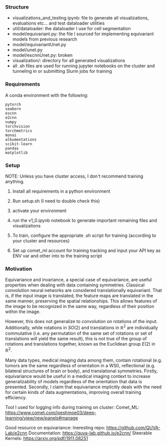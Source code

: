 ### **Structure**

- visualizations_and_testing.ipynb: file to generate all visualizations, evaluations etc... and test dataloader utilities
- util/dataloader: the dataloader I use for cell segmentation
- model/equivariant.py: the file I sourced for implementing equivariant models from previous research
- model/equivariantUnet.py
- model/unet.py
- model/escnnUnet.py: broken
- visualization/: directory for all generated visualizations
- all .sh files are used for running jupyter notebooks on the cluster and tunneling in or submitting Slurm jobs for training


### **Requirements**

A conda environment with the following:
```
pytorch
seaborn
escnn
e2cnn
numpy
torchvision
torchmetrics
monai
albumentations
scikit-learn
pandas
matplotlib
```

### **Setup**

NOTE: Unless you have cluster access, I don't recommend training anything. 

1. Install all requirements in a python environment
2. Run setup.sh (I need to double check this)
3. activate your environment
4. run the v1_0.ipynb notebook to generate important remaining files and visualizations

5. To train, configure the appropriate .sh script for training (according to your cluster and resources)
6. Set up comet_ml account for training tracking and input your API key as ENV var and other into to the training script

### **Motivation**

Equivariance and invariance, a special case of equivariance, are useful properties when dealing with data containing symmetries. Classical convolution neural networks are considered translationally equivariant. That is, if the input image is translated, the feature maps are translated in the same manner, preserving the spatial relationships. This allows features of the image to be recognized in the same way, regardless of their position within the image. 

However, this does not generalize to convolution on rotations of the input. Additionally, while rotations in $SO(2)$ and translations in $\mathbb{R}^2$ are individually commutative (i.e. any permutation of the same set of rotations or set of translations will yield the same result), this is not true of the group of rotations and translations together, known as the Euclidean group $E(2)$ in $\mathbb{R}^2$. 

Many data types, medical imaging data among them, contain rotational (e.g. tumors are the same regardless of orientation in a WSI), reflectional (e.g. bilateral structures of brain or body), and translational symmetries. Firstly, equivariance would be useful in a medical imaging context to increase generalizability of models regardless of the orientation that data is presented. Secondly, I claim that equivariance implicitly deals with the need for certain kinds of data augmentations, improving overall training efficiency. 

Tool I used for logging info during training on cluster:
Comet_ML: https://www.comet.com/joeshmoe03/deep-learning/view/new/panels#manage

Good resource on equivariance:
Ineresting repo: https://github.com/QUVA-Lab/e2cnn 
Documentation: https://quva-lab.github.io/e2cnn/
Steerable Kernels: https://arxiv.org/pdf/1911.08251 


